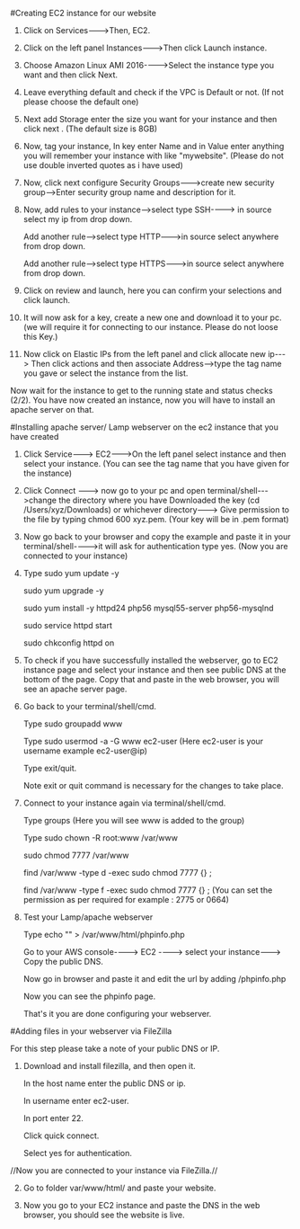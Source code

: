 #Creating EC2 instance for our website


1. Click on Services--->Then, EC2.

2. Click on the left panel Instances--->Then click Launch instance.

3. Choose Amazon Linux AMI 2016---->Select the instance type you want and then click Next.

4. Leave everything default and check if the VPC is Default or not.
(If not please choose the default one)

5. Next add Storage enter the size you want for your instance and then click next .
(The default size is 8GB)

6. Now, tag your instance, In key enter Name and in Value enter anything you will remember your instance with like "mywebsite".
(Please do not use double inverted quotes as i have used)

7. Now, click next configure Security Groups--->create new security group-->Enter security group name and description for it.

8. Now, add rules to your instance-->select type SSH----> in source select my ip from drop down.
   
   Add another rule-->select type HTTP--->in source select anywhere from drop down.
   
   Add another rule-->select type HTTPS--->in source select anywhere from drop down.

9. Click on review and launch, here you can confirm your selections and click launch.

10. It will now ask for a key, create a new one and download it to your pc.
(we will require it for connecting to our instance. Please do not loose this Key.)

11. Now click on Elastic IPs from the left panel and click allocate new ip---> Then click actions and then associate Address-->type the tag name you gave or select the instance from the list.


Now wait for the instance to get to the running state and status checks (2/2).
You have now created an instance, now you will have to install an apache server on that.


#Installing apache server/ Lamp webserver on the ec2 instance that you have created


1. Click Service---> EC2--->On the left panel select instance and then select your instance.
(You can see the tag name that you have given for the instance)

2. Click Connect ---> now go to your pc and open terminal/shell--->change the directory where you have Downloaded the key (cd /Users/xyz/Downloads) or whichever directory---> Give permission to the file by typing chmod 600 xyz.pem.
(Your key will be in .pem format)

3. Now go back to your browser and copy the example and paste it in your terminal/shell---->it will ask for authentication type yes.
(Now you are connected to your instance)

4. Type sudo yum update -y

    sudo yum upgrade -y
   
    sudo yum install -y httpd24 php56 mysql55-server php56-mysqlnd
   
    sudo service httpd start
   
    sudo chkconfig httpd on

5. To check if you have successfully installed the webserver, go to EC2 instance page and select your instance and then see public DNS at the bottom of the page.
    Copy that and paste in the web browser, you will see an apache server page.

6. Go back to your terminal/shell/cmd.
   
   Type sudo groupadd www
   
   Type sudo usermod -a -G www ec2-user
   (Here ec2-user is your username example ec2-user@ip)
   
   Type exit/quit.
   
   Note exit or quit command is necessary for the changes to take place.

7. Connect to your instance again via terminal/shell/cmd.
    
   Type groups
   (Here you will see www is added to the group)
    
   Type sudo chown -R root:www /var/www
    
   sudo chmod 7777 /var/www
    
   find /var/www -type d -exec sudo chmod 7777 {} \;
    
   find /var/www -type f -exec sudo chmod 7777 {} \;
   (You can set the permission as per required for example : 2775 or 0664)

8. Test your Lamp/apache webserver
    
   Type echo "<?php phpinfo(); ?>" > /var/www/html/phpinfo.php
   
   Go to your AWS console----> EC2 ----> select your instance---> Copy the public DNS.
   
   Now go in browser and paste it and edit the url by adding /phpinfo.php
   
   Now you can see the phpinfo page.
   
   That's it you are done configuring your webserver.


#Adding files in your webserver via FileZilla


For this step please take a note of your public DNS or IP.

1. Download and install filezilla, and then open it.
      
   In the host name enter the public DNS or ip.
      
   In username enter ec2-user.
      
   In port enter 22.
      
   Click quick connect.
      
   Select yes for authentication.

//Now you are connected to your instance via FileZilla.//

2. Go to folder var/www/html/ and paste your website.

3. Now you go to your EC2 instance and paste the DNS in the web browser, you should see the website is live.
